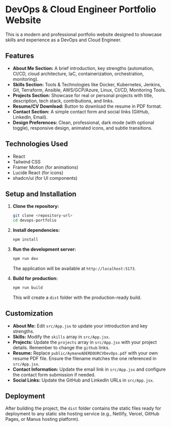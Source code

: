 # DevOps & Cloud Engineer Portfolio Website

This is a modern and professional portfolio website designed to showcase skills and experience as a DevOps and Cloud Engineer.

## Features

- **About Me Section:** A brief introduction, key strengths (automation, CI/CD, cloud architecture, IaC, containerization, orchestration, monitoring).
- **Skills Section:** Tools & Technologies like Docker, Kubernetes, Jenkins, Git, Terraform, Ansible, AWS/GCP/Azure, Linux, CI/CD, Monitoring Tools.
- **Projects Section:** Showcase for real or personal projects with title, description, tech stack, contributions, and links.
- **Resume/CV Download:** Button to download the resume in PDF format.
- **Contact Section:** A simple contact form and social links (GitHub, LinkedIn, Email).
- **Design Preferences:** Clean, professional, dark mode (with optional toggle), responsive design, animated icons, and subtle transitions.

## Technologies Used

- React
- Tailwind CSS
- Framer Motion (for animations)
- Lucide React (for icons)
- shadcn/ui (for UI components)

## Setup and Installation

1.  **Clone the repository:**
    ```bash
    git clone <repository-url>
    cd devops-portfolio
    ```
2.  **Install dependencies:**
    ```bash
    npm install
    ```
3.  **Run the development server:**
    ```bash
    npm run dev
    ```
    The application will be available at `http://localhost:5173`.

4.  **Build for production:**
    ```bash
    npm run build
    ```
    This will create a `dist` folder with the production-ready build.

## Customization

- **About Me:** Edit `src/App.jsx` to update your introduction and key strengths.
- **Skills:** Modify the `skills` array in `src/App.jsx`.
- **Projects:** Update the `projects` array in `src/App.jsx` with your project details. Remember to change the `github` links.
- **Resume:** Replace `public/AymaneADERDOURCVDevOps.pdf` with your own resume PDF file. Ensure the filename matches the one referenced in `src/App.jsx`.
- **Contact Information:** Update the email link in `src/App.jsx` and configure the contact form submission if needed.
- **Social Links:** Update the GitHub and LinkedIn URLs in `src/App.jsx`.

## Deployment

After building the project, the `dist` folder contains the static files ready for deployment to any static site hosting service (e.g., Netlify, Vercel, GitHub Pages, or Manus hosting platform).

